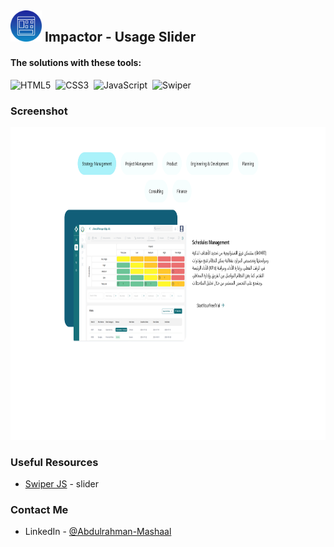 ## <img src="ui.png" title="The-UI-Workshop" alt="The-UI-Workshop" width="50" height="50"/> Impactor - Usage Slider

#### The solutions with these tools:

![HTML5](https://img.shields.io/badge/-HTML5-E34F26?style=for-the-badge&logo=html5&logoColor=white)&nbsp;
![CSS3](https://img.shields.io/badge/-CSS3-1572B6?style=for-the-badge&logo=css3)&nbsp;
![JavaScript](https://img.shields.io/badge/Javascript-F7DF1E.svg?style=for-the-badge&logo=javascript&logoColor=black)&nbsp;
![Swiper](https://img.shields.io/badge/swiper%20js-4287F5?style=for-the-badge&logo=swiper&logoColor=white)&nbsp;


### Screenshot

<div align="left">
<img src="https://github.com/Abdulrahman-Mashaal/The-UI-Workshop/blob/main/slider/impactor/usage/assets/images/screenshot/1.png" title="impactor usage" alt="impactor usage" width="800" height="500"/>
</div>

### Useful Resources

- [Swiper JS](https://swiperjs.com/swiper-api#cards-effect) - slider  

### Contact Me

- LinkedIn - [@Abdulrahman-Mashaal](https://www.linkedin.com/in/abdulrahman-mashaal?utm_source=share&utm_campaign=share_via&utm_content=profile&utm_medium=android_app)
